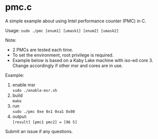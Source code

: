 # pmc.c
A simple example about using Intel performance counter (PMC) in C.  

Usage:
`sudo ./pmc [enum1] [umask1] [enum2] [umask2]`


Note:
- 2 PMCs are tested each time.
- To set the environment, root privilege is required. 
- Example below is based on a Kaby Lake machine with iso-ed core 3. Change accordingly if other msr and cores are in use.



Example:
1. enable msr \
`sudo ./enable-msr.sh`
2. build \
`make`
3. run \
`sudo ./pmc 0xe 0x1 0xa1 0x80`
4. output: \
`[result] [pmc1 pmc2] = [96 5]`






Submit an issue if any questions.